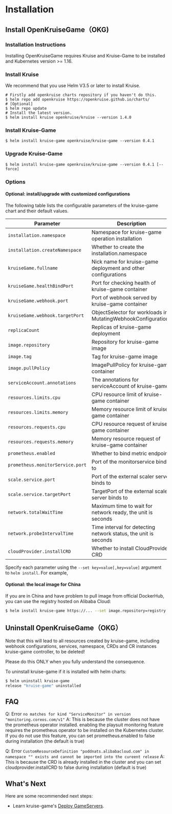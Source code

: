 # Installation

## Install OpenKruiseGame（OKG)

### Installation Instructions

Installing OpenKruiseGame requires Kruise and Kruise-Game to be installed and Kubernetes version >= 1.16.

### Install Kruise

We recommend that you use Helm V3.5 or later to install Kruise.

```shell
# Firstly add openkruise charts repository if you haven't do this.
$ helm repo add openkruise https://openkruise.github.io/charts/
# [Optional]
$ helm repo update
# Install the latest version.
$ helm install kruise openkruise/kruise --version 1.4.0
```

### Install Kruise-Game

```shell
$ helm install kruise-game openkruise/kruise-game --version 0.4.1
```

### Upgrade Kruise-Game

```shell
$ helm install kruise-game openkruise/kruise-game --version 0.4.1 [--force]
```

### Options

#### Optional: install/upgrade with customized configurations

The following table lists the configurable parameters of the kruise-game chart and their default values.

| Parameter                        | Description                                                                   | Default                          |
|----------------------------------|-------------------------------------------------------------------------------|----------------------------------|
| `installation.namespace`         | Namespace for kruise-game operation installation                              | `kruise-game-system`             |
| `installation.createNamespace`   | Whether to create the installation.namespace                                  | `true`                           |
| `kruiseGame.fullname`            | Nick name for kruise-game deployment and other configurations                 | `kruise-game-controller-manager` |
| `kruiseGame.healthBindPort`      | Port for checking health of kruise-game container                             | `8082`                           |
| `kruiseGame.webhook.port`        | Port of webhook served by kruise-game container                               | `443`                            |
| `kruiseGame.webhook.targetPort`  | ObjectSelector for workloads in MutatingWebhookConfigurations                 | `9876`                           |
| `replicaCount`                   | Replicas of kruise-game deployment                                            | `1`                              |
| `image.repository`               | Repository for kruise-game image                                              | `openkruise/kruise-game-manager` |
| `image.tag`                      | Tag for kruise-game image                                                     | `v0.4.1`                         |
| `image.pullPolicy`               | ImagePullPolicy for kruise-game container                                     | `Always`                         |
| `serviceAccount.annotations`     | The annotations for serviceAccount of kruise-game                             | ` `                              |
| `resources.limits.cpu`           | CPU resource limit of kruise-game container                                   | `500m`                           |
| `resources.limits.memory`        | Memory resource limit of kruise-game container                                | `1Gi`                            |
| `resources.requests.cpu`         | CPU resource request of kruise-game container                                 | `10m`                            |
| `resources.requests.memory`      | Memory resource request of kruise-game container                              | `64Mi`                           |
| `prometheus.enabled`             | Whether to bind metric endpoint                                               | `true`                           |
| `prometheus.monitorService.port` | Port of the monitorservice bind to                                            | `8080`                           |
| `scale.service.port`             | Port of the external scaler server binds to                                   | `6000`                           |
| `scale.service.targetPort`       | TargetPort of the external scaler server binds to                             | `6000`                           |
| `network.totalWaitTime`          | Maximum time to wait for network ready, the unit is seconds                   | `60`                             |
| `network.probeIntervalTime`      | Time interval for detecting network status, the unit is seconds               | `5`                              |
| `cloudProvider.installCRD`       | Whether to install CloudProvider CRD                                          | `true`                           |

Specify each parameter using the `--set key=value[,key=value]` argument to `helm install`. For example,

#### Optional: the local image for China

If you are in China and have problem to pull image from official DockerHub, you can use the registry hosted on Alibaba Cloud:

```bash
$ helm install kruise-game https://... --set image.repository=registry.cn-hangzhou.aliyuncs.com/acs/kruise-game-manager
```

## Uninstall OpenKruiseGame（OKG）

Note that this will lead to all resources created by kruise-game, including webhook configurations, services, namespace, CRDs and CR instances kruise-game controller, to be deleted!

Please do this ONLY when you fully understand the consequence.

To uninstall kruise-game if it is installed with helm charts:

```bash
$ helm uninstall kruise-game
release "kruise-game" uninstalled
```

## FAQ

Q: Error `no matches for kind "ServiceMonitor" in version "monitoring.coreos.com/v1"`
A: This is because the cluster does not have the prometheus operator installed. enabling the playsuit monitoring feature requires the prometheus operator to be installed on the Kubernetes cluster. If you do not use this feature, you can set prometheus.enabled to false during installation (the default is true)

Q: Error `CustomResourceDefinition "poddnats.alibabacloud.com" in namespace "" exists and cannot be imported into the cureent release`
A: This is because the CRD is already installed in the cluster and you can set cloudprovider.installCRD to false during installation (default is true)

## What's Next
Here are some recommended next steps:
- Learn kruise-game's [Deploy GameServers](user-manuals/deploy-gameservers.md).
